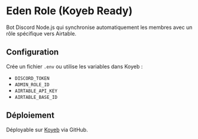 # Eden Role (Koyeb Ready)

Bot Discord Node.js qui synchronise automatiquement les membres avec un rôle spécifique vers Airtable.

## Configuration

Crée un fichier `.env` ou utilise les variables dans Koyeb :

- `DISCORD_TOKEN`
- `ADMIN_ROLE_ID`
- `AIRTABLE_API_KEY`
- `AIRTABLE_BASE_ID`

## Déploiement

Déployable sur [Koyeb](https://www.koyeb.com) via GitHub.
